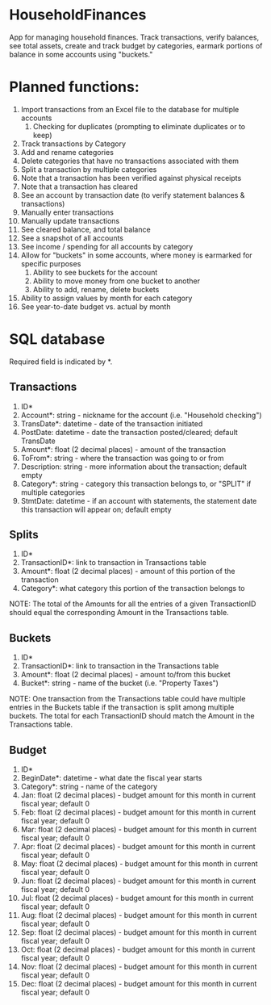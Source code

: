 # HouseholdFinances
App for managing household finances.  Track transactions, verify balances, see total assets, create and track budget by categories, earmark portions of balance in some accounts using "buckets."

# Planned functions:

1. Import transactions from an Excel file to the database for multiple accounts
    1. Checking for duplicates (prompting to eliminate duplicates or to keep)
2. Track transactions by Category
3. Add and rename categories
4. Delete categories that have no transactions associated with them
5. Split a transaction by multiple categories
6. Note that a transaction has been verified against physical receipts
7. Note that a transaction has cleared
8. See an account by transaction date (to verify statement balances & transactions)
9. Manually enter transactions
10. Manually update transactions
11. See cleared balance, and total balance
12. See a snapshot of all accounts
13. See income / spending for all accounts by category
14. Allow for "buckets" in some accounts, where money is earmarked for specific purposes
    1. Ability to see buckets for the account
    2. Ability to move money from one bucket to another
    3. Ability to add, rename, delete buckets
15. Ability to assign values by month for each category
16. See year-to-date budget vs. actual by month


# SQL database
Required field is indicated by *.

## Transactions
1. ID*
2. Account*: string - nickname for the account (i.e. "Household checking")
3. TransDate*: datetime - date of the transaction initiated
4. PostDate: datetime   - date the transaction posted/cleared; default TransDate
5. Amount*: float (2 decimal places) - amount of the transaction
6. ToFrom*: string - where the transaction was going to or from
7. Description: string - more information about the transaction; default empty
8. Category*: string - category this transaction belongs to, or "SPLIT" if multiple categories
9. StmtDate: datetime - if an account with statements, the statement date this transaction will appear on; default empty

## Splits
1. ID*
2. TransactionID*: link to transaction in Transactions table
3. Amount*: float (2 decimal places) - amount of this portion of the transaction
4. Category*: what category this portion of the transaction belongs to

NOTE: The total of the Amounts for all the entries of a given TransactionID should equal the corresponding Amount in the Transactions table.

## Buckets
1. ID*
2. TransactionID*: link to transaction in the Transactions table
3. Amount*: float (2 decimal places) - amount to/from this bucket
4. Bucket*: string - name of the bucket (i.e. "Property Taxes")

NOTE:  One transaction from the Transactions table could have multiple entries in the Buckets table if the transaction is split among multiple buckets.  The total for each TransactionID should match the Amount in the Transactions table.

## Budget
1. ID*
2. BeginDate*: datetime - what date the fiscal year starts
3. Category*: string - name of the category
4. Jan: float (2 decimal places) - budget amount for this month in current fiscal year; default 0
5. Feb: float (2 decimal places) - budget amount for this month in current fiscal year; default 0
6. Mar: float (2 decimal places) - budget amount for this month in current fiscal year; default 0
7. Apr: float (2 decimal places) - budget amount for this month in current fiscal year; default 0
8. May: float (2 decimal places) - budget amount for this month in current fiscal year; default 0
9. Jun: float (2 decimal places) - budget amount for this month in current fiscal year; default 0
10. Jul: float (2 decimal places) - budget amount for this month in current fiscal year; default 0
11. Aug: float (2 decimal places) - budget amount for this month in current fiscal year; default 0
12. Sep: float (2 decimal places) - budget amount for this month in current fiscal year; default 0
13. Oct: float (2 decimal places) - budget amount for this month in current fiscal year; default 0
14. Nov: float (2 decimal places) - budget amount for this month in current fiscal year; default 0
15. Dec: float (2 decimal places) - budget amount for this month in current fiscal year; default 0